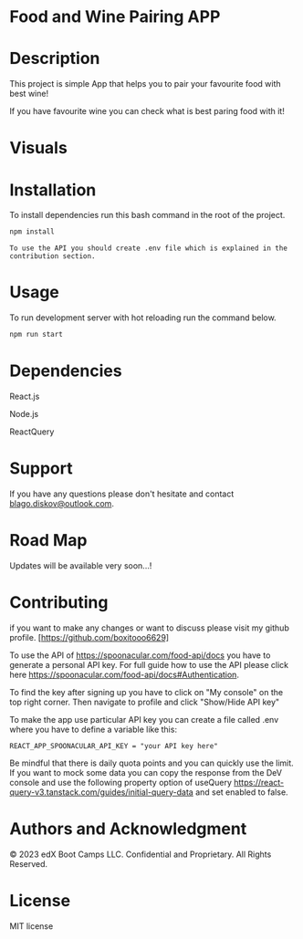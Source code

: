 # Food and Wine Pairing APP



# Description

This project is simple App that helps you to pair your favourite food with best wine! 

If you have favourite wine you can check what is best paring food with it! 

# Visuals


# Installation
To install dependencies run this bash command in the root of the project.

```bash 
npm install
```

```
To use the API you should create .env file which is explained in the contribution section.

```

# Usage 
To run development server with hot reloading run the command below.

```bash 
npm run start
```


# Dependencies

React.js

Node.js

ReactQuery



# Support

If you have any questions please don't hesitate and contact blago.diskov@outlook.com.

# Road Map

Updates will be available very soon...!

# Contributing

if you want to make any changes or want to discuss please visit my github profile. [https://github.com/boxitooo6629]

To use the API of https://spoonacular.com/food-api/docs you have to generate a personal API key. For full guide how to use the API please click here https://spoonacular.com/food-api/docs#Authentication.

To find the key after signing up you have to click on "My console" on the top right corner. Then navigate to profile and click "Show/Hide API key"

To make the app use particular API key you can create a file called .env where you have to define a variable like this: 

```
REACT_APP_SPOONACULAR_API_KEY = "your API key here"

```

Be mindful that there is daily quota points and you can quickly use the limit. If you want to mock some data you can copy the response from the DeV console and use the following property option of useQuery https://react-query-v3.tanstack.com/guides/initial-query-data and set enabled to false. 

# Authors and Acknowledgment

© 2023 edX Boot Camps LLC. Confidential and Proprietary. All Rights Reserved.

# License

MIT license
